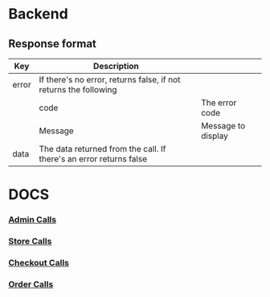 # Backend

## Response format
| Key   	| Description                                                        	|                    	|
|-------	|--------------------------------------------------------------------	|--------------------	|
| error 	| If there's no error, returns false, if not returns the following   	|                    	|
|       	| code                                                               	| The error code     	|
|       	| Message                                                            	| Message to display 	|
| data  	| The data returned from the call. If there's an error returns false 	|                    	|

# DOCS

### [Admin Calls](Admin)
### [Store Calls](Store)
### [Checkout Calls](Checkout)
### [Order Calls](Order)